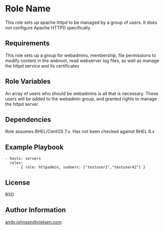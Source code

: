 Role Name
=========

This role sets up apache httpd to be managed by a group of users. It does not configure Apache HTTPD specifically.

Requirements
------------

This role sets up a group for webadmins, membership, file permissions to modify content in the webroot, read webserver log files,  as well as manage the httpd service and tls certificates

Role Variables
--------------

An array of users who should be webadmins is all that is necessary. These users will be added to the webadmin group, and granted rights to manage the httpd server.

Dependencies
------------

Role assumes RHEL/CentOS 7.x. Has not been checked against RHEL 6.x

Example Playbook
----------------


    - hosts: servers
      roles:
         - { role: httpadmin, sudoers: ["testuser1","testuser42"] }

License
-------

BSD

Author Information
------------------

andy.johnson@nielsen.com
